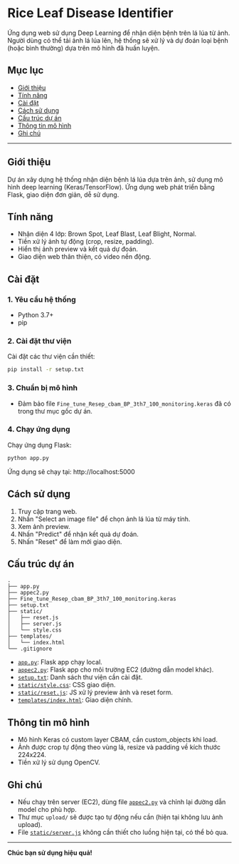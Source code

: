 # Rice Leaf Disease Identifier

Ứng dụng web sử dụng Deep Learning để nhận diện bệnh trên lá lúa từ ảnh. Người dùng có thể tải ảnh lá lúa lên, hệ thống sẽ xử lý và dự đoán loại bệnh (hoặc bình thường) dựa trên mô hình đã huấn luyện.

## Mục lục

- [Giới thiệu](#giới-thiệu)
- [Tính năng](#tính-năng)
- [Cài đặt](#cài-đặt)
- [Cách sử dụng](#cách-sử-dụng)
- [Cấu trúc dự án](#cấu-trúc-dự-án)
- [Thông tin mô hình](#thông-tin-mô-hình)
- [Ghi chú](#ghi-chú)

---

## Giới thiệu

Dự án xây dựng hệ thống nhận diện bệnh lá lúa dựa trên ảnh, sử dụng mô hình deep learning (Keras/TensorFlow). Ứng dụng web phát triển bằng Flask, giao diện đơn giản, dễ sử dụng.

## Tính năng

- Nhận diện 4 lớp: Brown Spot, Leaf Blast, Leaf Blight, Normal.
- Tiền xử lý ảnh tự động (crop, resize, padding).
- Hiển thị ảnh preview và kết quả dự đoán.
- Giao diện web thân thiện, có video nền động.

## Cài đặt

### 1. Yêu cầu hệ thống

- Python 3.7+
- pip

### 2. Cài đặt thư viện

Cài đặt các thư viện cần thiết:
```sh
pip install -r setup.txt
```

### 3. Chuẩn bị mô hình

- Đảm bảo file `Fine_tune_Resep_cbam_BP_3th7_100_monitoring.keras` đã có trong thư mục gốc dự án.

### 4. Chạy ứng dụng

Chạy ứng dụng Flask:
```sh
python app.py
```
Ứng dụng sẽ chạy tại: http://localhost:5000

## Cách sử dụng

1. Truy cập trang web.
2. Nhấn "Select an image file" để chọn ảnh lá lúa từ máy tính.
3. Xem ảnh preview.
4. Nhấn "Predict" để nhận kết quả dự đoán.
5. Nhấn "Reset" để làm mới giao diện.

## Cấu trúc dự án

```
.
├── app.py
├── appec2.py
├── Fine_tune_Resep_cbam_BP_3th7_100_monitoring.keras
├── setup.txt
├── static/
│   ├── reset.js
│   ├── server.js
│   └── style.css
├── templates/
│   └── index.html
└── .gitignore
```

- [`app.py`](app.py): Flask app chạy local.
- [`appec2.py`](appec2.py): Flask app cho môi trường EC2 (đường dẫn model khác).
- [`setup.txt`](setup.txt): Danh sách thư viện cần cài đặt.
- [`static/style.css`](static/style.css): CSS giao diện.
- [`static/reset.js`](static/reset.js): JS xử lý preview ảnh và reset form.
- [`templates/index.html`](templates/index.html): Giao diện chính.

## Thông tin mô hình

- Mô hình Keras có custom layer CBAM, cần custom_objects khi load.
- Ảnh được crop tự động theo vùng lá, resize và padding về kích thước 224x224.
- Tiền xử lý sử dụng OpenCV.

## Ghi chú

- Nếu chạy trên server (EC2), dùng file [`appec2.py`](appec2.py) và chỉnh lại đường dẫn model cho phù hợp.
- Thư mục `upload/` sẽ được tạo tự động nếu cần (hiện tại không lưu ảnh upload).
- File [`static/server.js`](static/server.js) không cần thiết cho luồng hiện tại, có thể bỏ qua.

---

**Chúc bạn sử dụng hiệu quả!**

